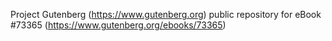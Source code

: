 Project Gutenberg (https://www.gutenberg.org) public repository for
eBook #73365 (https://www.gutenberg.org/ebooks/73365)

